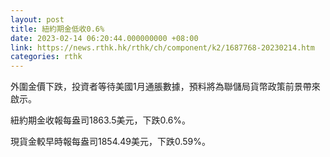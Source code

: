 ```yaml
---
layout: post
title: 紐約期金低收0.6%
date: 2023-02-14 06:20:44.000000000 +08:00
link: https://news.rthk.hk/rthk/ch/component/k2/1687768-20230214.htm
categories: rthk
---
```


外圍金價下跌，投資者等待美國1月通脹數據，預料將為聯儲局貨幣政策前景帶來啟示。

紐約期金收報每盎司1863.5美元，下跌0.6%。

現貨金較早時報每盎司1854.49美元，下跌0.59%。
